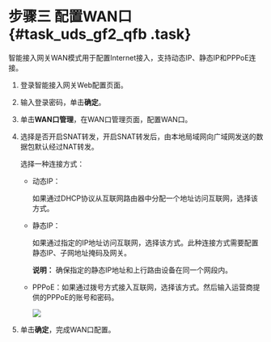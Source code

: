 # 步骤三 配置WAN口 {#task_uds_gf2_qfb .task}

智能接入网关WAN模式用于配置Internet接入，支持动态IP、静态IP和PPPoE连接。

1.  登录智能接入网关Web配置页面。 
2.  输入登录密码，单击**确定**。 
3.  单击**WAN口管理**，在WAN口管理页面，配置WAN口。 
4.  选择是否开启SNAT转发，开启SNAT转发后，由本地局域网向广域网发送的数据包默认经过NAT转发。 

    选择一种连接方式：

    -   动态IP：

        如果通过DHCP协议从互联网路由器中分配一个地址访问互联网，选择该方式。

    -   静态IP：

        如果通过指定的IP地址访问互联网，选择该方式。此种连接方式需要配置静态IP、子网地址掩码及网关。

        **说明：** 确保指定的静态IP地址和上行路由设备在同一个网段内。

    -   PPPoE：如果通过拨号方式接入互联网，选择该方式。然后输入运营商提供的PPPoE的账号和密码。

        ![](http://static-aliyun-doc.oss-cn-hangzhou.aliyuncs.com/assets/img/40491/155616115341150_zh-CN.png)

5.  单击**确定**，完成WAN口配置。 

